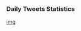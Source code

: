 ### Daily Tweets Statistics
[img](https://raw.githubusercontent.com/hn303/30DayMapChallenge-Bot/master/static/maps_count.png)
